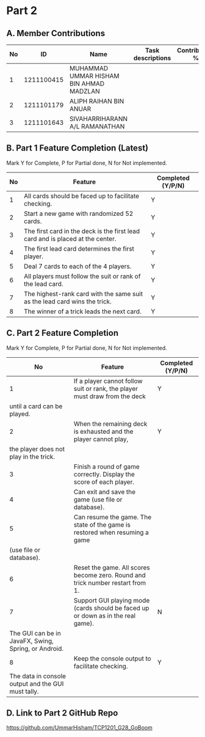 # Part 2

## A. Member Contributions

No | ID         | Name                                        | Task descriptions | Contribution %
-- | ---------- | ------------------------------------------- | ----------------- | --------------
1  | 1211100415 |MUHAMMAD UMMAR HISHAM BIN AHMAD MADZLAN      |                   |
2  | 1211101179 |ALIPH RAIHAN BIN ANUAR                       |                   |
3  | 1211101643 |SIVAHARRIHARANN A/L RAMANATHAN               |                   |


## B. Part 1 Feature Completion (Latest)

Mark Y for Complete, P for Partial done, N for Not implemented.

No | Feature                                                                         | Completed (Y/P/N)
-- | ------------------------------------------------------------------------------- | -----------------
1  | All cards should be faced up to facilitate checking.                            |          Y
2  | Start a new game with randomized 52 cards.                                      |          Y
3  | The first card in the deck is the first lead card and is placed at the center.  |          Y
4  | The first lead card determines the first player.                                |          Y
5  | Deal 7 cards to each of the 4 players.                                          |          Y
6  | All players must follow the suit or rank of the lead card.                      |          Y
7  | The highest-rank card with the same suit as the lead card wins the trick.       |          Y
8  | The winner of a trick leads the next card.                                      |          Y


## C. Part 2 Feature Completion

Mark Y for Complete, P for Partial done, N for Not implemented.

No | Feature                                                                          | Completed (Y/P/N)
-- | -------------------------------------------------------------------------------- | -----------------
1  | If a player cannot follow suit or rank, the player must draw from the deck       |         Y
   | until a card can be played.                                                      |         
2  | When the remaining deck is exhausted and the player cannot play,                 |         Y
   | the player does not play in the trick.                                           |
3  | Finish a round of game correctly. Display the score of each player.              |
4  | Can exit and save the game (use file or database).                               |
5  | Can resume the game. The state of the game is restored when resuming a game      |
   | (use file or database).                                                          |
6  | Reset the game. All scores become zero. Round and trick number restart from 1.   |
7  | Support GUI playing mode (cards should be faced up or down as in the real game). |         N
   | The GUI can be in JavaFX, Swing, Spring, or Android.                             |
8  | Keep the console output to facilitate checking.                                  |         Y
   | The data in console output and the GUI must tally.                               |


## D. Link to Part 2 GitHub Repo

https://github.com/UmmarHisham/TCP1201_G28_GoBoom

